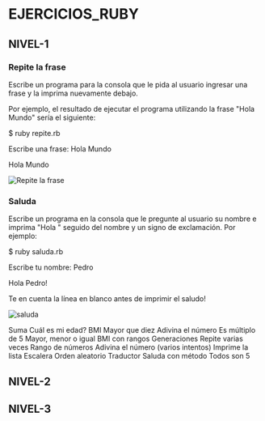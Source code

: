 <h1>EJERCICIOS_RUBY</h1>

<h2>NIVEL-1</h2>

<h3>Repite la frase</h3>
<p>Escribe un programa para la consola que le pida al usuario ingresar una frase y la imprima nuevamente debajo.</p>

<p>Por ejemplo, el resultado de ejecutar el programa utilizando la frase "Hola Mundo" sería el siguiente:<p>

<p>$ ruby repite.rb

Escribe una frase: Hola Mundo

Hola Mundo</p>
<img src="./public/imagenes_nivel-1/repite_la_frase.png" alt="Repite la frase">

<h3>Saluda</h3>

<p>Escribe un programa en la consola que le pregunte al usuario su nombre e imprima "Hola " seguido del nombre y un signo de exclamación. Por ejemplo:</p>

<p>$ ruby saluda.rb

Escribe tu nombre: Pedro</p>

<p>Hola Pedro!

Te en cuenta la línea en blanco antes de imprimir el saludo!</p>
<img src="./public/imagenes_nivel-1/saluda.png" alt="saluda">


Suma
Cuál es mi edad?
BMI
Mayor que diez
Adivina el número
Es múltiplo de 5
Mayor, menor o igual
BMI con rangos
Generaciones
Repite varias veces
Rango de números
Adivina el número (varios intentos)
Imprime la lista
Escalera
Orden aleatorio
Traductor
Saluda con método
Todos son 5

<h2>NIVEL-2</h2>
<h2>NIVEL-3</h2>